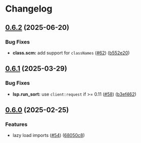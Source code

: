 # Changelog

## [0.6.2](https://github.com/y3owk1n/tailwind-autosort.nvim/compare/v0.6.1...v0.6.2) (2025-06-20)


### Bug Fixes

* **class.scm:** add support for `classNames` ([#62](https://github.com/y3owk1n/tailwind-autosort.nvim/issues/62)) ([b552e20](https://github.com/y3owk1n/tailwind-autosort.nvim/commit/b552e20be5ea100c2a14c13d0dabc8649c2a2f48))

## [0.6.1](https://github.com/y3owk1n/tailwind-autosort.nvim/compare/v0.6.0...v0.6.1) (2025-03-29)


### Bug Fixes

* **lsp.run_sort:** use `client:request` if &gt;= 0.11 ([#58](https://github.com/y3owk1n/tailwind-autosort.nvim/issues/58)) ([b3ef462](https://github.com/y3owk1n/tailwind-autosort.nvim/commit/b3ef4624d12ca41f9339023e903491caaa08a290))

## [0.6.0](https://github.com/y3owk1n/tailwind-autosort.nvim/compare/0.5.4...v0.6.0) (2025-02-25)


### Features

* lazy load imports ([#54](https://github.com/y3owk1n/tailwind-autosort.nvim/issues/54)) ([68050c8](https://github.com/y3owk1n/tailwind-autosort.nvim/commit/68050c8cd515079737672b6ae423ac1e2b2d0eae))
